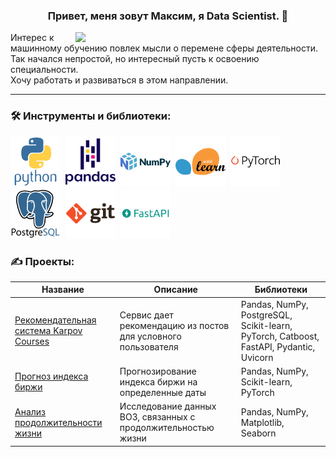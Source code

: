 ### <p align="center">Привет, меня зовут Максим, я Data Scientist. 👋</p>

<img align="right" src="https://i.giphy.com/media/v1.Y2lkPTc5MGI3NjExM2FiZTM5dDAwaG4wOWJnMHFhcm41YnU1ZGZpdXI3N2RxdnhqOHVhdyZlcD12MV9pbnRlcm5hbF9naWZfYnlfaWQmY3Q9Zw/AhjXalGPAfJg4/giphy.gif" width="400"/>

Интерес к машинному обучению повлек мысли о перемене сферы деятельности.
Так начался непростой, но интересный пусть к освоению специальности.   
Хочу работать и развиваться в этом направлении.
    
   
   
   
   

---

###  🛠️ Инструменты и библиотеки:
<div>
  <img src="https://github.com/devicons/devicon/blob/master/icons/python/python-original-wordmark.svg" title="python" alt="python" width="80" height="80"/>&nbsp;
  <img src="https://github.com/devicons/devicon/blob/master/icons/pandas/pandas-original-wordmark.svg" title="python" alt="python" width="80" height="80"/>&nbsp;
  <img src="https://github.com/devicons/devicon/blob/master/icons/numpy/numpy-original-wordmark.svg" title="python" alt="python" width="80" height="80"/>&nbsp;
  <img src="https://github.com/devicons/devicon/blob/master/icons/scikitlearn/scikitlearn-original.svg" title="python" alt="python" width="80" height="80"/>&nbsp;
  <img src="https://github.com/devicons/devicon/blob/master/icons/pytorch/pytorch-original-wordmark.svg" title="python" alt="python" width="80" height="80"/>&nbsp;
  <img src="https://github.com/devicons/devicon/blob/master/icons/postgresql/postgresql-original-wordmark.svg" title="python" alt="python" width="80" height="80"/>&nbsp;
  <img src="https://github.com/devicons/devicon/blob/master/icons/git/git-original-wordmark.svg" title="python" alt="python" width="80" height="80"/>&nbsp;
  <img src="https://github.com/devicons/devicon/blob/master/icons/fastapi/fastapi-original-wordmark.svg" title="python" alt="python" width="80" height="80"/>
</div>

### :writing_hand: Проекты:
  | Название |   Описание           |      Библиотеки         |
  |-----------|---------------------|-------------|
  | [Рекомендательная система Karpov Courses](https://github.com/MaximeUglov/Recommendation-system-Karpov-Courses) | Сервис дает рекомендацию из постов для условного пользователя | Pandas, NumPy, PostgreSQL, Scikit-learn, PyTorch, Catboost, FastAPI, Pydantic, Uvicorn|
  | [Прогноз индекса биржи](https://github.com/MaximeUglov/Stock-market-prediction) | Прогнозирование индекса биржи на определенные даты | Pandas, NumPy, Scikit-learn, PyTorch|
  | [Анализ продолжительности жизни](https://github.com/MaximeUglov/Life-expectancy-WHO) | Исследование данных ВОЗ, связанных с продолжительностью жизни | Pandas, NumPy, Matplotlib, Seaborn |
  

<!--
**MaximeUglov/MaximeUglov** is a ✨ _special_ ✨ repository because its `README.md` (this file) appears on your GitHub profile.

Here are some ideas to get you started:

- 🔭 I’m currently working on ...
- 🌱 I’m currently learning ...
- 👯 I’m looking to collaborate on ...
- 🤔 I’m looking for help with ...
- 💬 Ask me about ...
- 📫 How to reach me: ...
- 😄 Pronouns: ...
- ⚡ Fun fact: ...
-->
